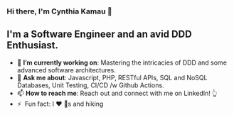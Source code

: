 ### Hi there, I'm Cynthia Kamau 👋


## **I'm a Software Engineer and an avid DDD Enthusiast.**

- 🎯 **I’m currently working on**: Mastering the intricacies of DDD and some advanced software architectures.
- 💬 **Ask me about**: Javascript, PHP, RESTful APIs, SQL and NoSQL Databases, Unit Testing, CI/CD /w Github Actions.
- 📫 **How to reach me**: Reach out and connect with me on LinkedIn! 👆
- ⚡ &nbsp;Fun fact: I :heart: :dog:s and hiking
